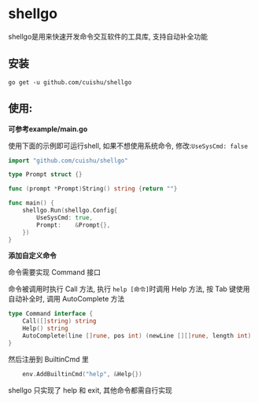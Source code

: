 # shellgo

shellgo是用来快速开发命令交互软件的工具库, 支持自动补全功能

## 安装
```go get -u github.com/cuishu/shellgo```

## 使用:

**可参考example/main.go**

使用下面的示例即可运行shell, 如果不想使用系统命令, 修改:```UseSysCmd: false```
```go
import "github.com/cuishu/shellgo"

type Prompt struct {}

func (prompt *Prompt)String() string {return ""}

func main() {
	shellgo.Run(shellgo.Config{
		UseSysCmd: true,
		Prompt:    &Prompt{},
	})
}
```

**添加自定义命令**

命令需要实现 Command 接口

命令被调用时执行 Call 方法, 执行 ```help [命令]```时调用 Help 方法, 按 Tab 键使用自动补全时, 调用 AutoComplete 方法

```go
type Command interface {
	Call([]string) string
	Help() string
	AutoComplete(line []rune, pos int) (newLine [][]rune, length int)
}
```

然后注册到 BuiltinCmd 里

```go
	env.AddBuiltinCmd("help", &Help{})
```

shellgo 只实现了 help 和 exit, 其他命令都需自行实现